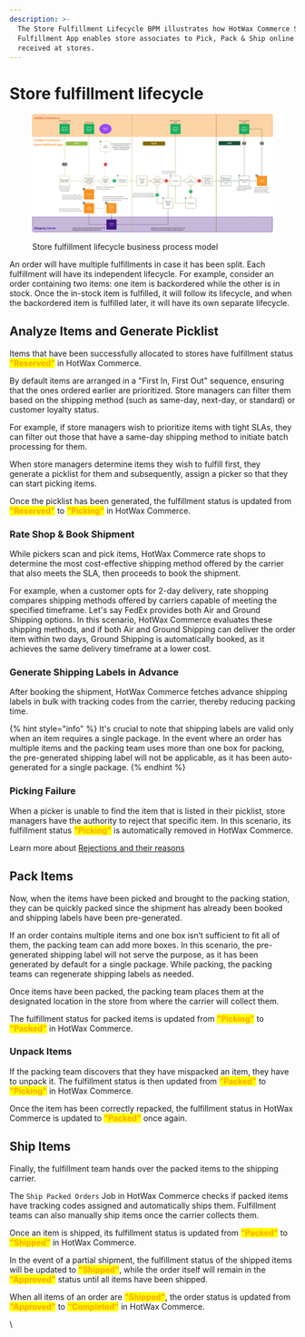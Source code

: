 ```yaml
---
description: >-
  The Store Fulfillment Lifecycle BPM illustrates how HotWax Commerce Store
  Fulfillment App enables store associates to Pick, Pack & Ship online orders
  received at stores.
---
```


# Store fulfillment lifecycle

<figure><img src="../.gitbook/assets/store fulfillment bpm.png" alt=""><figcaption><p>Store fulfillment lifecycle business process model</p></figcaption></figure>

An order will have multiple fulfillments in case it has been split. Each fulfillment will have its independent lifecycle. For example, consider an order containing two items: one item is backordered while the other is in stock. Once the in-stock item is fulfilled, it will follow its lifecycle, and when the backordered item is fulfilled later, it will have its own separate lifecycle.

## Analyze Items and Generate Picklist

Items that have been successfully allocated to stores have fulfillment status <mark style="color:orange;">**"Reserved"**</mark> in HotWax Commerce.

By default items are arranged in a "First In, First Out" sequence, ensuring that the ones ordered earlier are prioritized. Store managers can filter them based on the shipping method (such as same-day, next-day, or standard) or customer loyalty status.

For example, if store managers wish to prioritize items with tight SLAs, they can filter out those that have a same-day shipping method to initiate batch processing for them.

When store managers determine items they wish to fulfill first, they generate a picklist for them and subsequently, assign a picker so that they can start picking items.

Once the picklist has been generated, the fulfillment status is updated from <mark style="color:orange;">**"Reserved"**</mark> to <mark style="color:orange;">**"Picking"**</mark> in HotWax Commerce.

### Rate Shop & Book Shipment

While pickers scan and pick items, HotWax Commerce rate shops to determine the most cost-effective shipping method offered by the carrier that also meets the SLA, then proceeds to book the shipment.

For example, when a customer opts for 2-day delivery, rate shopping compares shipping methods offered by carriers capable of meeting the specified timeframe. Let's say FedEx provides both Air and Ground Shipping options. In this scenario, HotWax Commerce evaluates these shipping methods, and if both Air and Ground Shipping can deliver the order item within two days, Ground Shipping is automatically booked, as it achieves the same delivery timeframe at a lower cost.

### Generate Shipping Labels in Advance

After booking the shipment, HotWax Commerce fetches advance shipping labels in bulk with tracking codes from the carrier, thereby reducing packing time.

{% hint style="info" %}
It's crucial to note that shipping labels are valid only when an item requires a single package. In the event where an order has multiple items and the packing team uses more than one box for packing, the pre-generated shipping label will not be applicable, as it has been auto-generated for a single package.
{% endhint %}

### Picking Failure

When a picker is unable to find the item that is listed in their picklist, store managers have the authority to reject that specific item. In this scenario, its fulfillment status <mark style="color:orange;">**"Picking"**</mark> is automatically removed in HotWax Commerce.

Learn more about [Rejections and their reasons](../fulfillment/rejection.md)

## Pack Items

Now, when the items have been picked and brought to the packing station, they can be quickly packed since the shipment has already been booked and shipping labels have been pre-generated.

If an order contains multiple items and one box isn’t sufficient to fit all of them, the packing team can add more boxes. In this scenario, the pre-generated shipping label will not serve the purpose, as it has been generated by default for a single package. While packing, the packing teams can regenerate shipping labels as needed.

Once items have been packed, the packing team places them at the designated location in the store from where the carrier will collect them.

The fulfillment status for packed items is updated from <mark style="color:orange;">**"Picking"**</mark> to <mark style="color:orange;">**"Packed"**</mark> in HotWax Commerce.

### Unpack Items

If the packing team discovers that they have mispacked an item, they have to unpack it. The fulfillment status is then updated from <mark style="color:orange;">**"Packed"**</mark> to <mark style="color:orange;">**"Picking"**</mark> in HotWax Commerce.

Once the item has been correctly repacked, the fulfillment status in HotWax Commerce is updated to <mark style="color:orange;">**"Packed"**</mark> once again.

## Ship Items

Finally, the fulfillment team hands over the packed items to the shipping carrier.

The `Ship Packed Orders` Job in HotWax Commerce checks if packed items have tracking codes assigned and automatically ships them. Fulfillment teams can also manually ship items once the carrier collects them.

Once an item is shipped, its fulfillment status is updated from <mark style="color:orange;">**"Packed"**</mark> to <mark style="color:orange;">**"Shipped"**</mark> in HotWax Commerce.&#x20;

In the event of a partial shipment, the fulfillment status of the shipped items will be updated to <mark style="color:orange;">**"Shipped"**</mark>, while the order itself will remain in the <mark style="color:orange;">**"Approved"**</mark> status until all items have been shipped.

When all items of an order are <mark style="color:orange;">**"Shipped"**</mark>, the order status is updated from <mark style="color:orange;">**"Approved"**</mark> to <mark style="color:orange;">**"Completed"**</mark> in HotWax Commerce.

\
